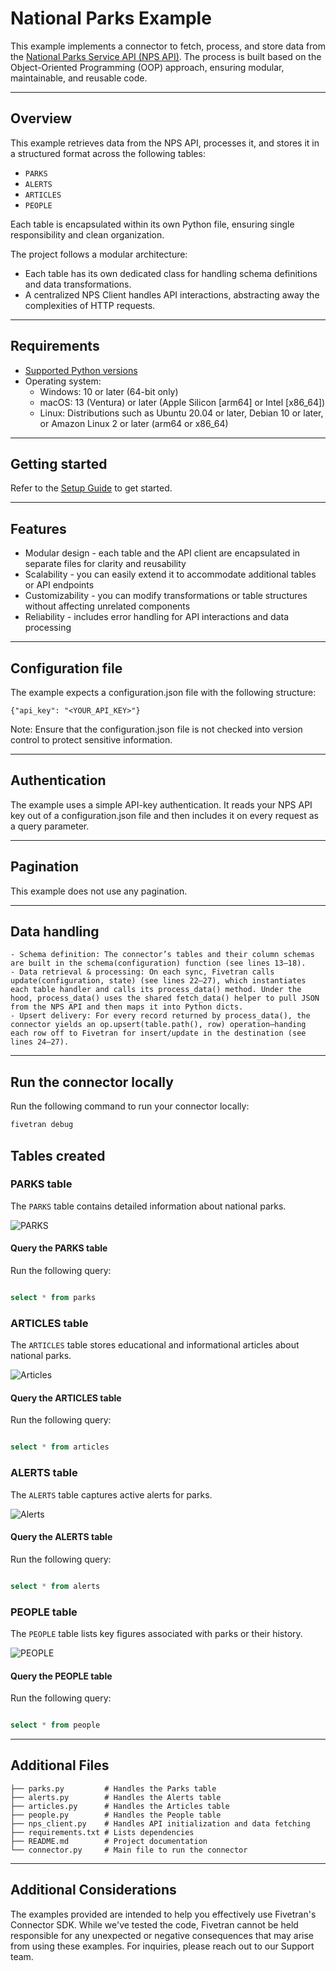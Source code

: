 # National Parks Example

This example implements a connector to fetch, process, and store data from the [National Parks Service API (NPS API)](https://www.nps.gov/subjects/developer/index.htm). The process is built based on the Object-Oriented Programming (OOP) approach, ensuring modular, maintainable, and reusable code. 

---

## Overview

This example retrieves data from the NPS API, processes it, and stores it in a structured format across the following tables:  
- `PARKS`
- `ALERTS`
- `ARTICLES`
- `PEOPLE`

Each table is encapsulated within its own Python file, ensuring single responsibility and clean organization.

The project follows a modular architecture:
- Each table has its own dedicated class for handling schema definitions and data transformations.
- A centralized NPS Client handles API interactions, abstracting away the complexities of HTTP requests.

---

## Requirements

* [Supported Python versions](https://github.com/fivetran/fivetran_connector_sdk/blob/main/README.md#requirements)   
* Operating system:
  * Windows: 10 or later (64-bit only)
  * macOS: 13 (Ventura) or later (Apple Silicon [arm64] or Intel [x86_64])
  * Linux: Distributions such as Ubuntu 20.04 or later, Debian 10 or later, or Amazon Linux 2 or later (arm64 or x86_64)

---

## Getting started

Refer to the [Setup Guide](https://fivetran.com/docs/connectors/connector-sdk/setup-guide) to get started.

---

## Features

- Modular design - each table and the API client are encapsulated in separate files for clarity and reusability
- Scalability - you can easily extend it to accommodate additional tables or API endpoints
- Customizability - you can modify transformations or table structures without affecting unrelated components
- Reliability - includes error handling for API interactions and data processing

---
## Configuration file

The example expects a configuration.json file with the following structure:

```plaintext
{"api_key": "<YOUR_API_KEY>"}
```

Note: Ensure that the configuration.json file is not checked into version control to protect sensitive information.

---

## Authentication

The example uses a simple API-key authentication. It reads your NPS API key out of a configuration.json file and then includes it on every request as a query parameter.

---
## Pagination

This example does not use any pagination. 

---
## Data handling

	- Schema definition: The connector’s tables and their column schemas are built in the schema(configuration) function (see lines 13–18).
	- Data retrieval & processing: On each sync, Fivetran calls update(configuration, state) (see lines 22–27), which instantiates each table handler and calls its process_data() method. Under the hood, process_data() uses the shared fetch_data() helper to pull JSON from the NPS API and then maps it into Python dicts.
	- Upsert delivery: For every record returned by process_data(), the connector yields an op.upsert(table.path(), row) operation—handing each row off to Fivetran for insert/update in the destination (see lines 24–27).

---

## Run the connector locally

Run the following command to run your connector locally:

```bash
fivetran debug 
```

## Tables created

### PARKS table

The `PARKS` table contains detailed information about national parks.

![PARKS](images/Parks.png "Parks Table in DB")

#### Query the PARKS table

Run the following query:

```sql

select * from parks

```

### ARTICLES table

The `ARTICLES` table stores educational and informational articles about national parks.

![Articles](images/Articles.png "Articles Table in DB")

#### Query the ARTICLES table

Run the following query:

```sql

select * from articles

```

### ALERTS table

The `ALERTS` table captures active alerts for parks.

![Alerts](images/Alerts.png "Alerts Table in DB")


#### Query the ALERTS table

Run the following query:

```sql

select * from alerts

```
### PEOPLE table

The `PEOPLE` table lists key figures associated with parks or their history.

![PEOPLE](images/People.png "People Table in DB")


#### Query the PEOPLE table

Run the following query:

```sql

select * from people

```

---
## Additional Files

```plaintext
├── parks.py         # Handles the Parks table
├── alerts.py        # Handles the Alerts table
├── articles.py      # Handles the Articles table
├── people.py        # Handles the People table
├── nps_client.py    # Handles API initialization and data fetching
├── requirements.txt # Lists dependencies
├── README.md        # Project documentation
└── connector.py     # Main file to run the connector
```
---

## Additional Considerations

The examples provided are intended to help you effectively use Fivetran's Connector SDK. While we've tested the code, Fivetran cannot be held responsible for any unexpected or negative consequences that may arise from using these examples. For inquiries, please reach out to our Support team.